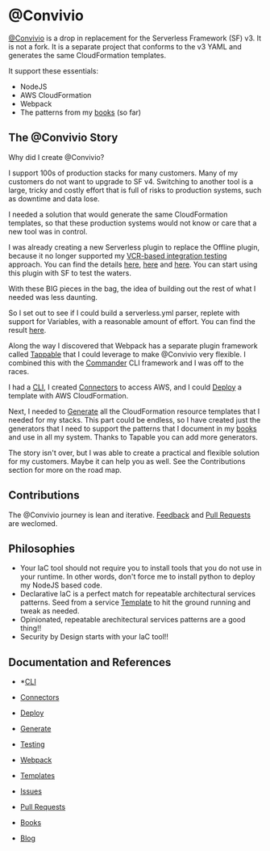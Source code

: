 # @Convivio

[@Convivio](https://github.com/jgilbert01/convivio) is a drop in replacement for the Serverless Framework (SF) v3. It is not a fork. It is a separate project that conforms to the v3 YAML and generates the same CloudFormation templates.

It support these essentials:
* NodeJS
* AWS CloudFormation
* Webpack
* The patterns from my [books](https://www.amazon.com/stores/John-Gilbert/author/B07BDR3P6P) (so far)

## The @Convivio Story

Why did I create @Convivio?

I support 100s of production stacks for many customers.
Many of my customers do not want to upgrade to SF v4.
Switching to another tool is a large, tricky and costly effort that is full of risks to production systems, such as downtime and data lose.

I needed a solution that would generate the same CloudFormation templates, so that these production systems would not know or care that a new tool was in control.

I was already creating a new Serverless plugin to replace the Offline plugin, because it no longer supported my [VCR-based integration testing](https://medium.com/@jgilbert001/transitive-end-to-end-testing-7ef1cd907a2b) approach. You can find the details [here](https://github.com/jgilbert01/convivio/tree/master/packages/serverless-plugin), [here](https://github.com/jgilbert01/convivio/tree/master/packages/webpack) and [here](https://github.com/jgilbert01/convivio/tree/master/packages/testing). You can start using this plugin with SF to test the waters.

With these BIG pieces in the bag, the idea of building out the rest of what I needed was less daunting.

So I set out to see if I could build a serverless.yml parser, replete with support for Variables, with a reasonable amount of effort. You can find the result [here](https://github.com/jgilbert01/convivio/tree/master/packages/parse).

Along the way I discovered that Webpack has a separate plugin framework called [Tappable](https://www.npmjs.com/package/tapable) that I could leverage to make @Convivio very flexible. I combined this with the [Commander](https://www.npmjs.com/package/commander) CLI framework and I was off to the races.

I had a [CLI](https://github.com/jgilbert01/convivio/tree/master/packages/cli), I created [Connectors](https://github.com/jgilbert01/convivio/tree/master/packages/connectors) to access AWS, and I could [Deploy](https://github.com/jgilbert01/convivio/tree/master/packages/deploy) a template with AWS CloudFormation.

Next, I needed to [Generate](https://github.com/jgilbert01/convivio/tree/master/packages/gen) all the CloudFormation resource templates that I needed for my stacks. This part could be endless, so I have created just the generators that I need to support the patterns that I document in my [books](https://www.amazon.com/stores/John-Gilbert/author/B07BDR3P6P) and use in all my system. Thanks to Tapable you can add more generators.

The story isn't over, but I was able to create a practical and flexible solution for my customers. Maybe it can help you as well. See the Contributions section for more on the road map.

## Contributions
The @Convivio journey is lean and iterative.
[Feedback](https://github.com/jgilbert01/convivio/issues) and [Pull Requests](https://github.com/jgilbert01/convivio/pulls) are weclomed.

## Philosophies
* Your IaC tool should not require you to install tools that you do not use in your runtime. In other words, don't force me to install python to deploy my NodeJS based code.
* Declarative IaC is a perfect match for repeatable architectural services patterns. Seed from a service [Template](https://github.com/jgilbert01/convivio/tree/master/templates) to hit the ground running and tweak as needed.
* Opinionated, repeatable arechitectural services patterns are a good thing!!
* Security by Design starts with your IaC tool!!


## Documentation and References

* *[CLI](https://github.com/jgilbert01/convivio/tree/master/packages/cli)
* [Connectors](https://github.com/jgilbert01/convivio/tree/master/packages/connectors)
* [Deploy](https://github.com/jgilbert01/convivio/tree/master/packages/deploy)
* [Generate](https://github.com/jgilbert01/convivio/tree/master/packages/gen)
* [Testing](https://github.com/jgilbert01/convivio/tree/master/packages/webpack) 
* [Webpack](https://github.com/jgilbert01/convivio/tree/master/packages/testing)
* [Templates](https://github.com/jgilbert01/convivio/tree/master/templates)

* [Issues](https://github.com/jgilbert01/convivio/issues)
* [Pull Requests](https://github.com/jgilbert01/convivio/pulls)

* [Books](https://www.amazon.com/stores/John-Gilbert/author/B07BDR3P6P)
* [Blog](https://medium.com/@jgilbert001)

